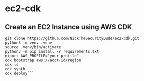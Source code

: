 # ec2-cdk

## Create an EC2 Instance using AWS CDK

```
git clone https://github.com/NickTheSecurityDude/ec2-cdk.git
python3 -m venv .venv
source .venv/bin/activate
python3 -m pip install -r requirements.txt
export AWS_PROFILE="your-profile"
cdk bootstrap aws://acct-id/region
cdk ls
cdk synth
cdk deploy```
